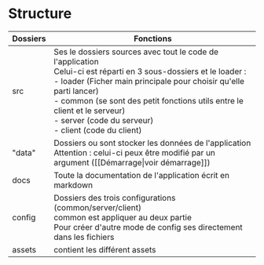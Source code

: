 # Structure

| Dossiers | Fonctions                                                                                                                                                                                                                                                                                                                            |
| -------- | ------------------------------------------------------------------------------------------------------------------------------------------------------------------------------------------------------------------------------------------------------------------------------------------------------------------------------------ |
| src      | Ses le dossiers sources avec tout le code de l'application<br>Celui-ci est réparti en 3 sous-dossiers et le loader :<br>- loader (Ficher main principale pour choisir qu'elle parti lancer)<br>- common (se sont des petit fonctions utils entre le client et le serveur)<br>- server (code du serveur)<br>- client (code du client) |
| "data"   | Dossiers ou sont stocker les données de l'application<br>Attention : celui-ci peux être modifié par un argument ([[Démarrage\|voir démarrage]])                                                                                                                                                                                      |
| docs     | Toute la documentation de l'application écrit en markdown                                                                                                                                                                                                                                                                            |
| config   | Dossiers des trois configurations (common/server/client)<br>common est appliquer au deux partie<br>Pour créer d'autre mode de config ses directement dans les fichiers                                                                                                                                                               |
| assets   | contient les différent assets                                                                                                                                                                                                                                                                                                        |
